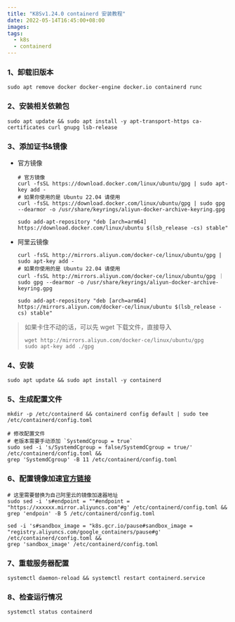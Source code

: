 ```yaml
---
title: "K8Sv1.24.0 containerd 安装教程"
date: 2022-05-14T16:45:00+08:00
images:
tags: 
  - k8s
  - containerd
---
```


### 1、卸载旧版本

```shell
sudo apt remove docker docker-engine docker.io containerd runc
```

### 2、安装相关依赖包

```shell
sudo apt update && sudo apt install -y apt-transport-https ca-certificates curl gnupg lsb-release
```

### 3、添加证书&镜像

* 官方镜像

  ```shell
  # 官方镜像
  curl -fsSL https://download.docker.com/linux/ubuntu/gpg | sudo apt-key add -
  # 如果你使用的是 Ubuntu 22.04 请使用
  curl -fsSL https://download.docker.com/linux/ubuntu/gpg | sudo gpg --dearmor -o /usr/share/keyrings/aliyun-docker-archive-keyring.gpg
  
  sudo add-apt-repository "deb [arch=arm64] https://download.docker.com/linux/ubuntu $(lsb_release -cs) stable"
  ```

* 阿里云镜像

  ```shell
  curl -fsSL http://mirrors.aliyun.com/docker-ce/linux/ubuntu/gpg | sudo apt-key add -
  # 如果你使用的是 Ubuntu 22.04 请使用
  curl -fsSL http://mirrors.aliyun.com/docker-ce/linux/ubuntu/gpg ｜ sudo gpg --dearmor -o /usr/share/keyrings/aliyun-docker-archive-keyring.gpg
  
  sudo add-apt-repository "deb [arch=arm64] https://mirrors.aliyun.com/docker-ce/linux/ubuntu $(lsb_release -cs) stable"
  ```

> 如果卡住不动的话，可以先 wget 下载文件，直接导入
>
> ```shell
> wget http://mirrors.aliyun.com/docker-ce/linux/ubuntu/gpg
> sudo apt-key add ./gpg
> ```

### 4、安装

```shell
sudo apt update && sudo apt install -y containerd
```

### 5、生成配置文件

```shell
mkdir -p /etc/containerd && containerd config default | sudo tee /etc/containerd/config.toml

# 修改配置文件
# 老版本需要手动添加 `SystemdCgroup = true`
sudo sed -i 's/SystemdCgroup = false/SystemdCgroup = true/' /etc/containerd/config.toml &&
grep 'SystemdCgroup' -B 11 /etc/containerd/config.toml
```

### 6、配置镜像加速[官方链接](https://cr.console.aliyun.com/cn-shenzhen/instances/mirrors)

```shell
# 这里需要替换为自己阿里云的镜像加速器地址
sudo sed -i 's#endpoint = ""#endpoint = "https://xxxxxx.mirror.aliyuncs.com"#g' /etc/containerd/config.toml &&
grep 'endpoin' -B 5 /etc/containerd/config.toml

sed -i 's#sandbox_image = "k8s.gcr.io/pause#sandbox_image = "registry.aliyuncs.com/google_containers/pause#g' /etc/containerd/config.toml &&
grep 'sandbox_image' /etc/containerd/config.toml
```

### 7、重载服务器配置

```shell
systemctl daemon-reload && systemctl restart containerd.service
```

### 8、检查运行情况

```shell
systemctl status containerd
```